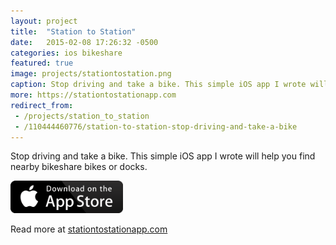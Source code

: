 ```yaml
---
layout: project
title:  "Station to Station"
date:   2015-02-08 17:26:32 -0500
categories: ios bikeshare
featured: true
image: projects/stationtostation.png
caption: Stop driving and take a bike. This simple iOS app I wrote will help you find nearby bikeshare bikes or docks.
more: https://stationtostationapp.com
redirect_from:
 - /projects/station_to_station
 - /110444460776/station-to-station-stop-driving-and-take-a-bike
---
```


Stop driving and take a bike. This simple iOS app I wrote will help you find nearby bikeshare bikes or docks.

<a href="https://itunes.apple.com/us/app/apple-store/id936262970?pt=96075968&ct=website&mt=8"><img src="/assets/images/app-store.png" width="180px;" /></a>

Read more at [stationtostationapp.com](http://stationtostationapp.com/)
